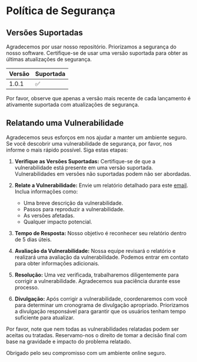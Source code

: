 # Política de Segurança

## Versões Suportadas

Agradecemos por usar nosso repositório. Priorizamos a segurança do nosso software. Certifique-se de usar uma versão suportada para obter as últimas atualizações de segurança.

| Versão | Suportada           |
| ------- | ------------------  |
| 1.0.1   | :white_check_mark:  |

Por favor, observe que apenas a versão mais recente de cada lançamento é ativamente suportada com atualizações de segurança.

## Relatando uma Vulnerabilidade

Agradecemos seus esforços em nos ajudar a manter um ambiente seguro. Se você descobrir uma vulnerabilidade de segurança, por favor, nos informe o mais rápido possível. Siga estas etapas:

1. **Verifique as Versões Suportadas:** Certifique-se de que a vulnerabilidade está presente em uma versão suportada. Vulnerabilidades em versões não suportadas podem não ser abordadas.

2. **Relate a Vulnerabilidade:** Envie um relatório detalhado para este [email](mailto:jvinicius.alves000@gmail.com). Inclua informações como:
   - Uma breve descrição da vulnerabilidade.
   - Passos para reproduzir a vulnerabilidade.
   - As versões afetadas.
   - Qualquer impacto potencial.

3. **Tempo de Resposta:** Nosso objetivo é reconhecer seu relatório dentro de 5 dias úteis.

4. **Avaliação da Vulnerabilidade:** Nossa equipe revisará o relatório e realizará uma avaliação da vulnerabilidade. Podemos entrar em contato para obter informações adicionais.

5. **Resolução:** Uma vez verificada, trabalharemos diligentemente para corrigir a vulnerabilidade. Agradecemos sua paciência durante esse processo.

6. **Divulgação:** Após corrigir a vulnerabilidade, coordenaremos com você para determinar um cronograma de divulgação apropriado. Priorizamos a divulgação responsável para garantir que os usuários tenham tempo suficiente para atualizar.

Por favor, note que nem todas as vulnerabilidades relatadas podem ser aceitas ou tratadas. Reservamo-nos o direito de tomar a decisão final com base na gravidade e impacto do problema relatado.

Obrigado pelo seu compromisso com um ambiente online seguro.

